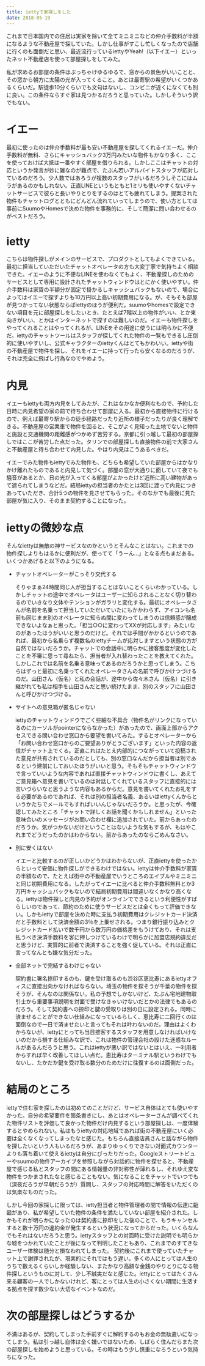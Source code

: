 ```yaml
---
title: iettyで家探しをした
date: 2018-05-19
---
```


これまで日本国内での住居は実家を除いて全てミニミニなどの仲介手数料が半額になるような不動産屋で探していた。しかし仕事がすこし忙しくなったので店舗に行くのも面倒だと思い、最近流行っているiettyやYeah!（以下イエー）といったネット不動産店を使って部屋探しをしてみた。

私が求めるお部屋の条件はぶっちゃけゆるゆるで、窓からの景色がいいことと、その窓から朝方に太陽の光が入ってくること。あとは最寄駅の希望がいくつかあるくらいだ。駅徒歩10分くらいでも文句はないし、コンビニが近くになくても別に良い。この条件ならすぐ家は見つかるだろうと思っていた。しかしそういう訳でもない。

# イエー
最初に使ったのは仲介手数料が最も安い不動産屋を探してくれるイエーだ。仲介手数料が無料、さらにキャッシュバック3万円みたいな物件もかなり多く、ここを使っておけば大抵は一番やすく部屋を借りられる。しかしここはチャットの対応というか発言が妙に雑なのが難点で、たぶん若いアルバイトスタッフが応対しているのだろう。少人数ではあろうが複数のスタッフがいるだろうしそこにはムラがあるのかもしれない。正直LINEというもともと1ミリも使いやすくないチャットサービスで彼らと長いやりとりをするのはとても疲れてしまう。提案された物件もチャットログとともにどんどん流れていってしまうので、使い方としては事前にSuumoやHomesで決めた物件を事務的に、そして簡潔に問い合わせるのがベストだろう。

# ietty
こちらは物件探しがメインのサービスで、プロダクトとしてもよくできている。最初に担当していただいたチャットオペレータの方も大変丁寧で気持ちよく相談できた。イエーのように不便なLINEを使わなくてもよく、不動産探しのためのサービスとして専用に設計されたチャットウィンドウはとにかく使いやすい。仲介手数料は家賃の半額分が固定で掛かるしキャッシュバックもないので、場合によってはイエーで探すよりも10万円以上高い初期費用になる。が、そもそも部屋が見つかってない状態ならばiettyのほうが便利だ。suumoやhomesで設定できない項目を元に部屋探しをしたいとき、たとえば7階以上の物件がいい、とか東向きがいい、とかはインターネットで探すのは難しいのだ。イエーも物件探しをやってくれることはやってくれるが、LINEをその用途に使うには明らかに不便だ。iettyのチャットツールはスタッフが探してくれた物件の一覧もできるし圧倒的に使いやすいし、公式キャラクターのiettyくんはとてもかわいい。iettyや街の不動産屋で物件を探し、それをイエーに持って行ったら安くなるのだろうが、それは完全に飛ばし行為なのでやめよう。

# 内見
イエーもiettyも両方内見をしてみたが、これはなかなか便利なもので、予約した日時に内見希望の家の前で待ち合わせて部屋に入る。最初から直接物件に行けるので、例えば最寄り駅からの徒歩経路だったり近所の様子だったりが良く理解できる。不動産屋の営業車で物件を回ると、そこがよく見知った土地でないと物件と施設と交通機関の距離感がつかめず苦労する。京都に引っ越して最初の部屋探しではここが苦労した点だった。タリンでの部屋探しも直接物件の前で大家さんと不動産屋と待ち合わせて内見した。やはり内見はこうあるべきだ。

イエーでみた物件もiettyでみた物件も、どちらも希望していた部屋からはかなりかけ離れたものであると内見して気づく。部屋の窓が大通りに面していて夜でも騒音があるとか、日の光が入ってくる部屋がよかったけど近所に高い建物があって遮られてしまうなどだ。結局iettyの担当者のかたとは3回に渡って内見につきあっていただき、合計5つの物件を見させてもらった。そのなかでも最後に見た部屋が気に入り、そのまま契約することになった。

# iettyの微妙な点
そんなiettyは無敵の神サービスなのかというとそんなことはない。これまでの物件探しよりもはるかに便利だが、使ってて「うーん…」となる点もまだある。いくつかあげると以下のようになる。

- チャットオペレーターがこっそり交代する

  そりゃまぁ24時間同じ人が担当することはないことくらいわかっている。しかしチャットの途中でオペレータはユーザーに知らされることなく切り替わるのでいきなり文体やテンションがガラリと変化する。最初にオペレータさんが名前を名乗って担当していただいていたにもかかわらず、アイコンも名前も同じまま別のオペレータに知らぬ間に変わってしまうのは信頼感が醸成できないよなぁと思った。「担当○○に変わってXXが対応します」みたいなのがあったほうがいいと思うのだけど。それでは手間がかかるというのであれば、最初から名乗らず複数名のiettyチームが応対しますという状態の方が自然ではないだろうか。チャットでの会話中に明らかに接客態度が変化したことを不審に思って尋ねたら、担当者が入れ替わったことを教えてくれた。しかしこれでは名前を名乗る意味ってあるのだろうかと思ってしまう。こちらはずっと最初に名乗ってくれたオペレータさんの名前で呼びかけつづけるのだ。山田さん（仮名）と私の会話が、途中から佐々木さん（仮名）に引き継がれても私は相手を山田さんだと思い続けたまま、別のスタッフに山田さんと呼びかけつづける。

- サイトへの意見箱が匿名じゃない

  iettyのチャットウィンドウでごく些細な不具合（物件名がリンクになっているのにカーソルがpointerにならなかった）があったので、画面上部からアクセスできる問い合わせ窓口から要望を書いてみた。するとオペレーターから「お問い合わせ窓口からのご要望ありがとうございます」といった内容の返信がチャット上でくる。正直これはたとえ内部的につながっていて投稿された意見が共有されているのだとしても、別の窓口なんだから担当者は別であるという建前にしておいたほうがいいと思う。そもそもチャットウィンドウで言っていいような内容であれば直接チャットウィンドウに書くし、あえてご意見箱へ意見を書いているのは対話してくれているスタッフに直接的には言いづらいなと思うような内容もあるからだ。意見を書いてくれたお礼をする必要があるのであれば、それは別の担当者名義、あるいはiettyくんからというかたちでメールでもすればいいんじゃないだろうか。と思ったが、今確認してみたところ「チャットで詳しくお話を聞くかもしれません」といった意味合いのメッセージがお問い合わせ欄に追加されていた。前からあったのだろうか。気がつかないだけということはないような気もするが、もはやこれまでどうだったのかはわからない。前からあったのならごめんなさい。

- 別に安くはない

  イエーと比較するのが正しいかどうかはわからないが、正直iettyを使ったからといって安価に物件探しができるわけではない。iettyは仲介手数料が家賃の半額なので、たとえば街中の不動産屋でいうところのエイブルやミニミニと同じ初期費用になる。したがってイエーに比べると仲介手数料無料とか3万円キャッシュバックもないので結局初期費用は間違いなくかなり高くなる。iettyは物件探しと内見の予約がオンラインでできるという利便性がすばらしいのであって、節約のために使うサービスだとは全くもって評価できない。しかもiettyで部屋を決めた時に支払う初期費用はクレジットカード決済だと手数料として決済金額の3％を上乗せされる。つまり銀行振り込みとクレジットカード払いで数千円から数万円の価格差をもうけており、それは支払うべき決済手数料を客に押しつけているわけで明らかに加盟店規約違反だと思うけど、実質的に前者で決済することを強く促している。それは正直に言ってなんとも嫌な気分だった。

- 全部ネットで完結するわけじゃない

  契約書に署名捺印するのも、鍵を受け取るのも渋谷区恵比寿にあるiettyオフィスに直接出向かなければならない。埼玉の物件を探そうが千葉の物件を探そうが、そんなのは関係ない。私の予想でしかないけど、たぶん宅地建物取引士から重要事項説明を対面で受けなきゃいけないだとかの法律でもあるのだろう。そして契約書への捺印と鍵の受取りは別の日に設定される。同時に済ませることができない仕組みになっているらしく、恵比寿に二回行くのは面倒なので一日で済ませたいと言ってもそれは叶わないのだ。理由はよくわからないが、iettyにとっても当日接客するスタッフを用意しなければいけないのだから損する仕組みな訳で、これは物件の管理会社の設けた迷惑なルールがあるんだろうと思う。これはiettyが悪い訳ではないとはいえ、一利用者からすれば早く改善してほしい点だ。恵比寿はターミナル駅というわけでもないし、たかだか鍵を受け取る数分のためだけに往復するのは面倒だった。

# 結局のところ
iettyで住む家を探したのは初めてのことだけど、サービス自体はとても使いやすかった。自分の希望要件を箇条書きにし、あとはオペレーターさんが調べてくれた物件リストを評価して良かった物件だけ内見するという部屋探しは、一度体験するとやめられない。私はもうiettyの対応地域であれば街の不動産屋にいく必要は全くなくなってしまったなと感じた。もちろん直接店員さんと話ながら物件を探したいという人もいるだろうが、あまりゆっくりできない対面式カウンターよりも落ち着いて使えるiettyは自分にぴったりだった。Googleストリートビューやsuumoの物件アーカイブを参照しながら対話的に物件を探せると、不動産屋で感じる私とスタッフの間にある情報量の非対称性が薄れるし、それゆえ変な物件をつかまされたなと感じることもない。気になることをチャットでいつでも（深夜だろうが早朝だろうが）質問し、スタッフの対応時間に解答をいただくのは気楽なものだった。

しかし今回の家探しに限っては、ietty担当者と物件管理者の間で情報の伝達に齟齬があり、私が希望していた物件の条件を満たしていない部屋を紹介された。しかもそれが明らかになったのは契約書に捺印をした後のことで、もうキャンセルすると数十万円の違約金が発生するという状況になってからだった。いくらなんでもそれはないだろうと思う。iettyスタッフとの対面時に受けた説明でも明らかな嘘をつかれていたことが後になって判明したこともあり、これまでのすてきなユーザー体験は随分と損なわれてしまった。
契約後にこれまで使っていたチャット上で謝罪されたが、現実的にそれではもう遅い。多くの人にとっては人生のうちで数えるくらいしか経験しない、またかなり高額な金銭のやりとりになる物件探しというものに対して、少し不誠実だなと感じた。iettyにとってはたくさん来る顧客の一人でしかないけれど、客にとっては人生の小さくない期間に生活する拠点を探す数少ない大切なイベントなのだ。

# 次の部屋探しはどうするか
不満はあるが、契約してしまった手前すぐに解約するのもお金の無駄遣いになってしまう。私は引っ越し自体は全く嫌いではないため、しばらく住んだらまた次の部屋探しを始めようと思っている。その時はもう少し慎重になろうという気持ちになった。
